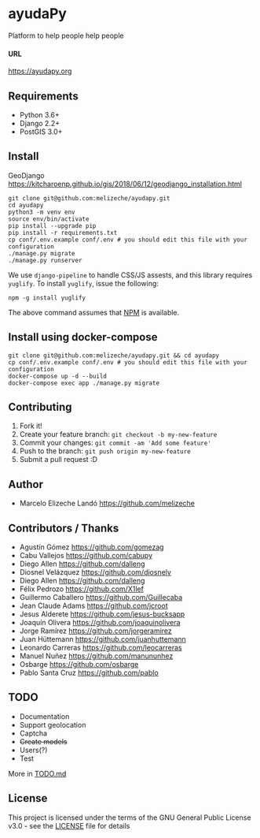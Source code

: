 # ayudaPy

Platform to help people help people

#### URL

https://ayudapy.org

## Requirements

- Python 3.6+
- Django 2.2+
- PostGIS 3.0+

## Install

GeoDjango https://kitcharoenp.github.io/gis/2018/06/12/geodjango_installation.html

```
git clone git@github.com:melizeche/ayudapy.git
cd ayudapy
python3 -m venv env
source env/bin/activate
pip install --upgrade pip
pip install -r requirements.txt
cp conf/.env.example conf/.env # you should edit this file with your configuration
./manage.py migrate
./manage.py runserver
```

We use `django-pipeline` to handle CSS/JS assests, and this library requires `yuglify`. To install `yuglify`, issue the following:

```
npm -g install yuglify
```

The above command assumes that [NPM](https://www.npmjs.com/get-npm) is available.

## Install using docker-compose

```
git clone git@github.com:melizeche/ayudapy.git && cd ayudapy
cp conf/.env.example conf/.env # you should edit this file with your configuration
docker-compose up -d --build
docker-compose exec app ./manage.py migrate
```

## Contributing

1. Fork it!
2. Create your feature branch: `git checkout -b my-new-feature`
3. Commit your changes: `git commit -am 'Add some feature'`
4. Push to the branch: `git push origin my-new-feature`
5. Submit a pull request :D

## Author

- Marcelo Elizeche Landó https://github.com/melizeche

## Contributors / Thanks

- Agustín Gómez https://github.com/gomezag
- Cabu Vallejos https://github.com/cabupy
- Diego Allen https://github.com/dalleng
- Diosnel Velázquez https://github.com/diosnelv
- Diego Allen https://github.com/dalleng
- Félix Pedrozo https://github.com/X1lef
- Guillermo Caballero https://github.com/Guillecaba
- Jean Claude Adams https://github.com/jcroot
- Jesus Alderete https://github.com/jesus-bucksapp
- Joaquín Olivera https://github.com/joaquinolivera
- Jorge Ramírez https://github.com/jorgeramirez
- Juan Hüttemann https://github.com/juanhuttemann
- Leonardo Carreras https://github.com/leocarreras
- Manuel Nuñez https://github.com/manununhez
- Osbarge https://github.com/osbarge
- Pablo Santa Cruz https://github.com/pablo

## TODO

- Documentation
- Support geolocation
- Captcha
- ~~Create models~~
- Users(?)
- Test

More in [TODO.md](TODO.md)

## License

This project is licensed under the terms of the GNU General Public License v3.0 - see the [LICENSE](LICENSE) file for details
